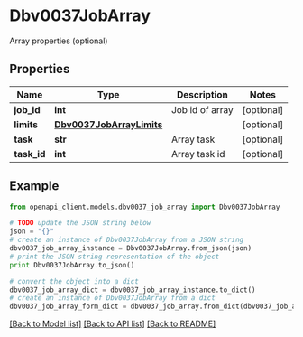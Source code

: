 # Dbv0037JobArray

Array properties (optional)

## Properties
Name | Type | Description | Notes
------------ | ------------- | ------------- | -------------
**job_id** | **int** | Job id of array | [optional] 
**limits** | [**Dbv0037JobArrayLimits**](Dbv0037JobArrayLimits.md) |  | [optional] 
**task** | **str** | Array task | [optional] 
**task_id** | **int** | Array task id | [optional] 

## Example

```python
from openapi_client.models.dbv0037_job_array import Dbv0037JobArray

# TODO update the JSON string below
json = "{}"
# create an instance of Dbv0037JobArray from a JSON string
dbv0037_job_array_instance = Dbv0037JobArray.from_json(json)
# print the JSON string representation of the object
print Dbv0037JobArray.to_json()

# convert the object into a dict
dbv0037_job_array_dict = dbv0037_job_array_instance.to_dict()
# create an instance of Dbv0037JobArray from a dict
dbv0037_job_array_form_dict = dbv0037_job_array.from_dict(dbv0037_job_array_dict)
```
[[Back to Model list]](../README.md#documentation-for-models) [[Back to API list]](../README.md#documentation-for-api-endpoints) [[Back to README]](../README.md)


